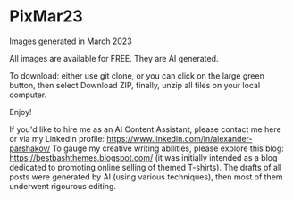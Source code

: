 # PixMar23
Images generated in March 2023

All images are available for FREE. They are AI generated. 

To download: either use git clone, or you can click on the large green button, then select Download ZIP, finally, unzip all files on your local computer.

Enjoy!

If you'd like to hire me as an AI Content Assistant, please contact me here or via my LinkedIn profile: https://www.linkedin.com/in/alexander-parshakov/
To gauge my creative writing abilities, please explore this blog:
https://bestbashthemes.blogspot.com/
(it was initially intended as a blog dedicated to promoting online selling of themed T-shirts).
The drafts of all posts were generated by AI (using various techniques), then most of them underwent rigourous editing.

